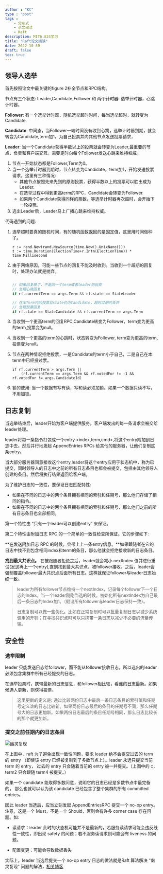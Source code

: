 ```yaml
---
author : "KC"
type : "post"
tags :
    - 分布式
    - 论文阅读
    - Raft
description: MIT6.824学习 
title: "Raft论文阅读"
date: 2022-10-30
draft: false
toc: true
---
```



## 领导人选举

首先按照论文中最关键的figure 2补全节点和RPC结构。

节点有三个状态: Leader,Candidate,Follower 和 两个计时器: 选举计时器，心跳计时器。

**Follower**: 有一个选举计时器，随机选举超时时间，每当选举超时，就转变为Candidate.

**Candidate**: 中间态，当Follower一端时间没有收到心跳，选举计时器到期，就会转变为Candidate,term加1，为自己投票并向其他节点发送投票请求，

**Leader**: 当一个Candidate获得半数以上的投票就会转变为Leader,最重要的节点，负责和客户端交互。需要定时向每个Follower发送心跳来维持权威。


1. 节点一开始状态都是Follower,Term为0。
2. 当一个选举计时器到期时，节点转变为Candidate，term加1，开始发送投票请求。这里有三种情况:
	- 其他节点按照先来先到的原则投票，获得半数以上的投票可以胜出成为Leader.
	- 在选举过程中得到更高term的RPC，Candidate会转变为Follower.
	- 如果两个Candidate获得同样的票数，等选举计时器再次超时，会开始下一轮投票。
3. 选出Leader后，Leader马上广播心跳来维持权威。
  
代码遇到的问题: 

1. 选举超时要真的随机时间，有的随机函数返回的是固定值，这里用时间做种子。
	```golang
	r := rand.New(rand.NewSource(time.Now().UnixNano()))
	t := time.Duration(ElectionTime+r.Intn(ElectionTime)) * time.Millisecond
	```
2. 由于网络原因，可能一些节点的回复不能及时收到。当收到一个超期的回复时，处理办法就是抛弃。

	```go

	// 如果回复晚了，不是同一个term或者leader则抛弃
	// 处理心跳回复
	if rf.currentTerm == args.Term && rf.state == StateLeader 

	// 在本Term内的投票且state仍为Candidate，超时过期的丢弃
	// 处理投票回复
	if rf.state == StateCandidate && rf.currentTerm == args.Term 

	```

3. 当收到一个更高term的回复RPC,Candidate转变为Follower，term变为更高的term,投票变为null。
4. 当收到一个更高的term的心跳时，状态转变为Follower,
term变为更高的term,投票变为null。
5. 节点在两种情况拒绝投票，一是Candidate的term小于自己，二是自己在本term中已经投过票。
	```golang
	if rf.currentTerm > args.Term ||
		(rf.currentTerm == args.Term && rf.votedFor != -1 && rf.votedFor != args.CandidateId) 
	```
6. 锁的使用: 当一个数据有写有读，写和读必须加锁。如果一个数据只读不写，不用加锁。
 
## 日志复制

当选举结束后，leader开始为客户端提供服务。客户端发出的每一条请求会被交给leader处理。

leader将每一条指令打包成一个entry <index,term,cmd>,将这个entry附加到日志中去，然后并行地发起 AppendEntries  RPCs 给其他的服务器，让他们复制这条entry。

当大部分服务器同意接收这个entry,leader将这个entry应用于状态机中，称为已提交，同时领导人的日志中之前的所有日志条目也都会被提交，包括由其他领导人创建的条目。然后将执行结果返回给客户端。

为了维护日志的一致性，要保证日志匹配特性:
- 如果在不同的日志中的两个条目拥有相同的索引和任期号，那么他们存储了相同的指令。
- 如果在不同的日志中的两个条目拥有相同的索引和任期号，那么他们之前的所有日志条目也全部相同。

第一个特性由 “只有一个leader可以创建entry” 来保证。

第二个特性由附加日志 RPC 的一个简单的一致性检查所保证。它的步骤如下:

**在发送附加日志 RPC 的时候，会带上上一条entry信息。**如果跟随者在它的日志中找不到包含相同index和term的条目，那么他就会拒绝接收新的日志条目。

**找到最大共识点。** 在被跟随者拒绝之后，leader就会减小 nextIndex 值并进行重试(发送再上一个entry),直到找到最大共识点，被follower接收。之后，leader会强制覆盖follower最大共识点后面所有日志。这样就保证follower与leader日志始终一致。

> leader为所有follower节点维持一个nextIndex，记录每个follower下一个日志的index。当一个leader刚刚当选的时候，初始化所有nextIndex为自己最后一条日志的Index加1。（假设所有follower与leader日志保持一致）。

> 日志复制可以做一些优化。比如在正常复制时可以批量复制日志以减少系统调用的开销；在寻找共识点时可以只携带一条日志以减少不必要的流量传输。

## 安全性
### 选举限制

leader 只能发送日志给follower，而不能从follower接收日志，所以选出的leader必须包含集群中所有已经提交的日志。

在选举投票时，携带最新的日志信息，和follower相比较，看谁的日志最新。如果候选人更新，则获得投票。

> 这里更新的定义是: 通过比较两份日志中最后一条日志条目的索引值和任期号定义谁的日志比较新。如果两份日志最后的条目的任期号不同，那么任期号大的日志更加新。如果两份日志最后的条目任期号相同，那么日志比较长的那个就更加新。

### 提交之前任期内的日志条目

![幽灵复现](http://tva1.sinaimg.cn/large/008upJWily1h7oklyiaigj30ue0vaww7.jpg)

在上图中，raft 为了避免出现一致性问题，要求 leader 绝不会提交过去的 term 的 entry （即使该 entry 已经被复制到了多数节点上）。leader 永远只提交当前 term 的 entry， 过去的 entry 只会随着当前的 entry 被一并提交。（上图中的 c，term2 只会跟随 term4 被提交。）

如果一个 candidate 能取得多数同意，说明它的日志已经是多数节点中最完备的， 那么也就可以认为该 candidate 已经包含了整个集群的所有 committed entries。

因此 leader 当选后，应当立刻发起 AppendEntriesRPC 提交一个 no-op entry。注意，这是一个 Must，不是一个 Should，否则会有许多 corner case 存在问题。如:

- 读请求：leader 此时的状态机可能并不是最新的，若服务读请求可能会违反线性一致性，即出现 safety 的问题；若不服务读请求则可能会有 liveness 的问题。

- 配置变更：可能会导致数据丢失

实际上，leader 当选后提交一个 no-op entry 日志的做法就是Raft 算法解决 “幽灵复现” 问题的解法，[相关博客](https://mp.weixin.qq.com/s/jzx05Q781ytMXrZ2wrm2Vg)


